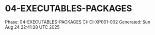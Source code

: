# 04-EXECUTABLES-PACKAGES
Phase: 04-EXECUTABLES-PACKAGES
CI: CI-XP001-002
Generated: Sun Aug 24 22:41:28 UTC 2025
